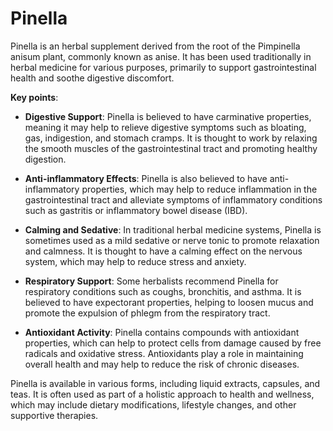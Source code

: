 # Pinella

Pinella is an herbal supplement derived from the root of the Pimpinella anisum plant, commonly known as anise. It has been used traditionally in herbal medicine for various purposes, primarily to support gastrointestinal health and soothe digestive discomfort.

**Key points**:

* **Digestive Support**: Pinella is believed to have carminative properties, meaning it may help to relieve digestive symptoms such as bloating, gas, indigestion, and stomach cramps. It is thought to work by relaxing the smooth muscles of the gastrointestinal tract and promoting healthy digestion.

* **Anti-inflammatory Effects**: Pinella is also believed to have anti-inflammatory properties, which may help to reduce inflammation in the gastrointestinal tract and alleviate symptoms of inflammatory conditions such as gastritis or inflammatory bowel disease (IBD).

* **Calming and Sedative**: In traditional herbal medicine systems, Pinella is sometimes used as a mild sedative or nerve tonic to promote relaxation and calmness. It is thought to have a calming effect on the nervous system, which may help to reduce stress and anxiety.

* **Respiratory Support**: Some herbalists recommend Pinella for respiratory conditions such as coughs, bronchitis, and asthma. It is believed to have expectorant properties, helping to loosen mucus and promote the expulsion of phlegm from the respiratory tract.

* **Antioxidant Activity**: Pinella contains compounds with antioxidant properties, which can help to protect cells from damage caused by free radicals and oxidative stress. Antioxidants play a role in maintaining overall health and may help to reduce the risk of chronic diseases.

Pinella is available in various forms, including liquid extracts, capsules, and teas. It is often used as part of a holistic approach to health and wellness, which may include dietary modifications, lifestyle changes, and other supportive therapies.

